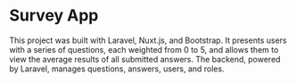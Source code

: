 # Survey App

This project was built with Laravel, Nuxt.js, and Bootstrap. It presents users with a series of questions, each weighted from 0 to 5, and allows them to view the average results of all submitted answers. The backend, powered by Laravel, manages questions, answers, users, and roles.
